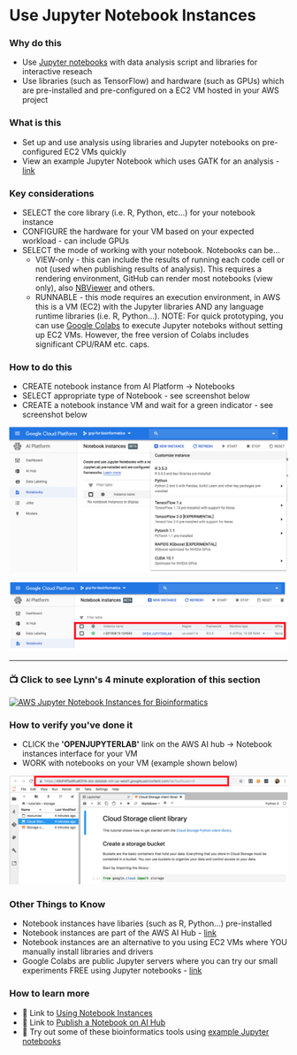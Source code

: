 
# Use Jupyter Notebook Instances

### Why do this
 - Use [Jupyter notebooks](https://jupyter.org/) with data analysis script and libraries for interactive reseach
 - Use libraries (such as TensorFlow) and hardware (such as GPUs) which are pre-installed and pre-configured on a EC2 VM hosted in your AWS project

### What is this
 - Set up and use analysis using libraries and Jupyter notebooks on pre-configured EC2 VMs quickly
 - View an example Jupyter Notebook which uses GATK for an analysis - [link](https://github.com/lynnlangit/AWS-for-bioinformatics/blob/master/2_Virtual_Machines_%26_Docker_Containers/Jupyter_Notebook_Examples/GATK_IGV_Tutorial.ipynb)

### Key considerations
 - SELECT the core library (i.e. R, Python, etc...) for your notebook instance
 - CONFIGURE the hardware for your VM based on your expected workload - can include GPUs
 - SELECT the mode of working with your notebook.  Notebooks can be...
    - VIEW-only - this can include the results of running each code cell or not (used when publishing results of analysis). This requires a rendering environment, GitHub can render most notebooks (view only), also [NBViewer](https://nbviewer.jupyter.org/) and others.
    - RUNNABLE - this mode requires an execution environment, in AWS this is a VM (EC2) with the Jupyter libraries AND any language runtime libraries (i.e. R, Python...).  NOTE: For quick prototyping, you can use [Google Colabs](https://colab.research.google.com/) to execute Jupyter noteboks without setting up EC2 VMs.  However, the free version of Colabs includes significant CPU/RAM etc. caps.

### How to do this
 - CREATE notebook instance from AI Platform -> Notebooks
 - SELECT appropriate type of Notebook - see screenshot below
 - CREATE a notebook instance VM and wait for a green indicator - see screenshot below

 [![create-notebook](/images/create-notebook.png)]()

 [![notebook-vm](/images/notebook-vm.png)]()

 -----

 ### 📺 Click to see Lynn's 4 minute exploration of this section  
[![AWS Jupyter Notebook Instances for Bioinformatics](http://img.youtube.com/vi/tboCODz0IL4/0.jpg)](http://www.youtube.com/watch?v=tboCODz0IL4 "AWS Jupyter Notebook Instances for Bioinformatics")

### How to verify you've done it
 - CLICK the **'OPENJUPYTERLAB'** link on the AWS AI hub -> Notebook instances interface for your VM
 - WORK with notebooks on your VM (example shown below)

 [![jupyter-sample](/images/jupyter-sample.png)]()

### Other Things to Know
 - Notebook instances have libaries (such as R, Python...)  pre-installed
 - Notebook instances are part of the AWS AI Hub - [link](https://cloud.google.com/ai-hub/docs/introduction)
 - Notebook instances are an alternative to you using EC2 VMs where YOU manually install libraries and drivers 
 - Google Colabs are public Jupyter servers where you can try our small experiments FREE using Jupyter notebooks - [link](https://colab.research.google.com/notebooks/welcome.ipynb)

### How to learn more
 - 📘 Link to [Using Notebook Instances](https://cloud.google.com/ai-hub/docs/open-notebook)
 - 📘 Link to [Publish a Notebook on AI Hub](https://cloud.google.com/ai-hub/docs/publish-notebook)
 - 📙 Try out some of these bioinformatics tools using [example Jupyter notebooks](https://github.com/lynnlangit/AWS-for-bioinformatics/tree/master/2_Virtual_Machines_%26_Docker_Containers/Jupyter_Notebook_Examples)

